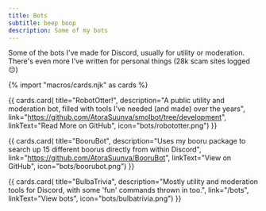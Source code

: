 ```yaml
---
title: Bots
subtitle: beep boop
description: Some of my bots
---
```


Some of the bots I've made for Discord, usually for utility or moderation. There's even more I've written for personal things (28k scam sites logged 😔)

{% import "macros/cards.njk" as cards %}

{{ cards.card(
  title="RobotOtter!",
  description="A public utility and moderation bot, filled with tools I've needed (and made) over the years",
  link="https://github.com/AtoraSuunva/smolbot/tree/development",
  linkText="Read More on GitHub",
  icon="bots/robototter.png") }}

{{ cards.card(
  title="BooruBot",
  description="Uses my booru package to search up 15 different boorus directly from within Discord",
  link="https://github.com/AtoraSuunva/BooruBot",
  linkText="View on GitHub",
  icon="bots/boorubot.png") }}

{{ cards.card(
  title="BulbaTrivia",
  description="Mostly utility and moderation tools for Discord, with some 'fun' commands thrown in too.",
  link="/bots",
  linkText="View bots",
  icon="bots/bulbatrivia.png") }}
